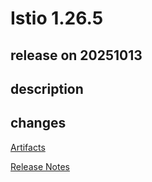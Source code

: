 # Istio 1.26.5

## release on 20251013
## description
## changes
<a href="http://gcsweb.istio.io/gcs/istio-release/releases/1.26.5/" rel="nofollow">Artifacts</a>  

<a href="https://istio.io/news/releases/1.26.x/announcing-1.26.5/" rel="nofollow">Release Notes</a>


